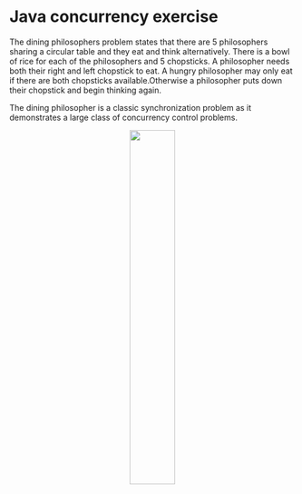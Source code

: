 # Java concurrency exercise

The dining philosophers problem states that there are 5 philosophers sharing a circular table and they eat and think alternatively. There is a bowl of rice for each of the philosophers and 5 chopsticks. A philosopher needs both their right and left chopstick to eat. A hungry philosopher may only eat if there are both chopsticks available.Otherwise a philosopher puts down their chopstick and begin thinking again.

The dining philosopher is a classic synchronization problem as it demonstrates a large class of concurrency control problems.</br>

<div align = "center">
  <img src="https://user-images.githubusercontent.com/49324419/105504578-38238a80-5cc8-11eb-8b06-61994ac0cdcd.png" width="40%" height="40%"/>
</div>



